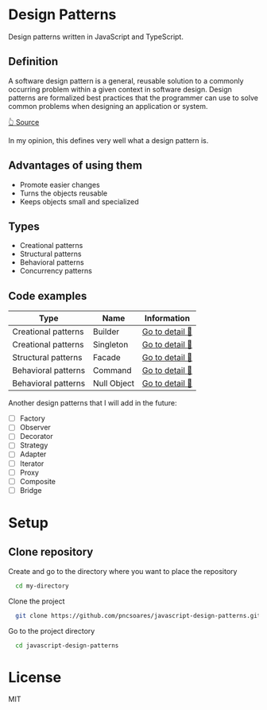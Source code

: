 # Design Patterns

Design patterns written in JavaScript and TypeScript.

## Definition

A software design pattern is a general, reusable solution to a commonly occurring problem within a given context in software design. 
Design patterns are formalized best practices that the programmer can use to solve common problems when designing an application or system.

[👆 Source](https://en.wikipedia.org/wiki/Software_design_pattern)

In my opinion, this defines very well what a design pattern is.

## Advantages of using them

- Promote easier changes
- Turns the objects reusable
- Keeps objects small and specialized

## Types

- Creational patterns
- Structural patterns
- Behavioral patterns
- Concurrency patterns

## Code examples

| Type | Name | Information |
| -- | -- | -- |
| Creational patterns | Builder | [Go to detail 📄](./BuilderPattern/README.md) |
| Creational patterns | Singleton | [Go to detail 📄](./SingletonPattern/README.md) |
| Structural patterns | Facade | [Go to detail 📄](./FacadePattern/README.md) |
| Behavioral patterns | Command | [Go to detail 📄](./CommandPattern/README.md) |
| Behavioral patterns | Null Object | [Go to detail 📄](./NullObjectPattern/README.md) |

Another design patterns that I will add in the future:

- [ ] Factory
- [ ] Observer
- [ ] Decorator
- [ ] Strategy
- [ ] Adapter
- [ ] Iterator
- [ ] Proxy
- [ ] Composite
- [ ] Bridge

# Setup

## Clone repository

Create and go to the directory where you want to place the repository

```bash
  cd my-directory
```

Clone the project

```bash
  git clone https://github.com/pncsoares/javascript-design-patterns.git
```

Go to the project directory

```bash
  cd javascript-design-patterns
```

# License

MIT
